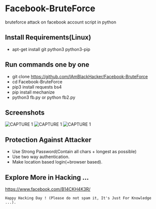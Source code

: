 # Facebook-BruteForce
bruteforce attack on facebook account script in python

## Install Requirements(Linux)
* apt-get install git python3 python3-pip

## Run commands one by one
* git clone https://github.com/IAmBlackHacker/Facebook-BruteForce
* cd Facebook-BruteForce
* pip3 install requests bs4
* pip install mechanize
* python3 fb.py or python fb2.py

## Screenshots
![CAPTURE 1](https://github.com/IAmBlackHacker/Facebook-BruteForce/blob/master/Screenshots/Capture1.JPG)
![CAPTURE 1](https://github.com/IAmBlackHacker/Facebook-BruteForce/blob/master/Screenshots/Capture2.JPG)
![CAPTURE 1](https://github.com/IAmBlackHacker/Facebook-BruteForce/blob/master/Screenshots/Capture3.JPG)

## Protection Against Attacker
* Use Strong Password(Contain all chars + longest as possible)
* Use two way authentication.
* Make location based login(+browser based).

## Explore More in Hacking ...
https://www.facebook.com/B14CKH4K3R/

~~~
Happy Hacking Day ! (Please do not spam it, It's Just For Knowledge ...).
~~~

